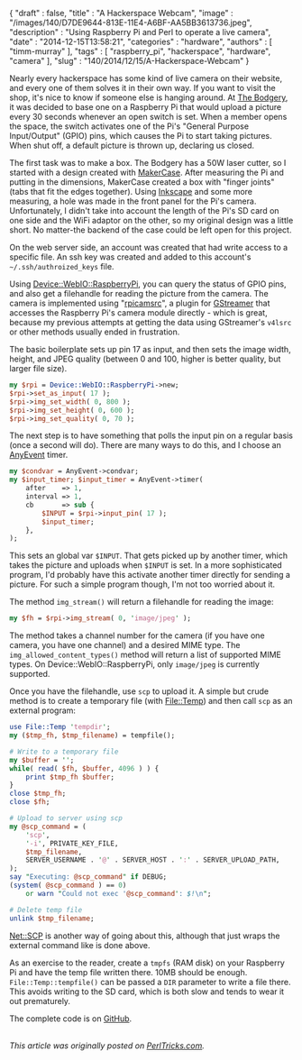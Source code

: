 {
   "draft" : false,
   "title" : "A Hackerspace Webcam",
   "image" : "/images/140/D7DE9644-813E-11E4-A6BF-AA5BB3613736.jpeg",
   "description" : "Using Raspberry Pi and Perl to operate a live camera",
   "date" : "2014-12-15T13:58:21",
   "categories" : "hardware",
   "authors" : [
      "timm-murray"
   ],
   "tags" : [
      "raspberry_pi",
      "hackerspace",
      "hardware",
      "camera"
   ],
   "slug" : "140/2014/12/15/A-Hackerspace-Webcam"
}


Nearly every hackerspace has some kind of live camera on their website, and every one of them solves it in their own way. If you want to visit the shop, it's nice to know if someone else is hanging around. At [The Bodgery](http://thebodgery.org), it was decided to base one on a Raspberry Pi that would upload a picture every 30 seconds whenever an open switch is set. When a member opens the space, the switch activates one of the Pi's "General Purpose Input/Output" (GPIO) pins, which causes the Pi to start taking pictures. When shut off, a default picture is thrown up, declaring us closed.

The first task was to make a box. The Bodgery has a 50W laser cutter, so I started with a design created with [MakerCase](http://www.makercase.com/). After measuring the Pi and putting in the dimensions, MakerCase created a box with "finger joints" (tabs that fit the edges together). Using [Inkscape](https://inkscape.org/en/) and some more measuring, a hole was made in the front panel for the Pi's camera. Unfortunately, I didn't take into account the length of the Pi's SD card on one side and the WiFi adaptor on the other, so my original design was a little short. No matter-the backend of the case could be left open for this project.

On the web server side, an account was created that had write access to a specific file. An ssh key was created and added to this account's `~/.ssh/authroized_keys` file.

Using [Device::WebIO::RaspberryPi](https://metacpan.org/pod/Device::WebIO::RaspberryPi), you can query the status of GPIO pins, and also get a filehandle for reading the picture from the camera. The camera is implemented using "[rpicamsrc](https://github.com/thaytan/gst-rpicamsrc)", a plugin for [GStreamer](http://gstreamer.freedesktop.org/) that accesses the Raspberry Pi's camera module directly - which is great, because my previous attempts at getting the data using GStreamer's `v4lsrc` or other methods usually ended in frustration.

The basic boilerplate sets up pin 17 as input, and then sets the image width, height, and JPEG quality (between 0 and 100, higher is better quality, but larger file size).

```perl
my $rpi = Device::WebIO::RaspberryPi->new;
$rpi->set_as_input( 17 );
$rpi->img_set_width( 0, 800 );
$rpi->img_set_height( 0, 600 );
$rpi->img_set_quality( 0, 70 );
```

The next step is to have something that polls the input pin on a regular basis (once a second will do). There are many ways to do this, and I choose an [AnyEvent](https://metacpan.org/pod/AnyEvent) timer.

```perl
my $condvar = AnyEvent->condvar;
my $input_timer; $input_timer = AnyEvent->timer(
    after    => 1,
    interval => 1,
    cb       => sub {
        $INPUT = $rpi->input_pin( 17 );
        $input_timer;
    },
);
```

This sets an global var `$INPUT`. That gets picked up by another timer, which takes the picture and uploads when `$INPUT` is set. In a more sophisticated program, I'd probably have this activate another timer directly for sending a picture. For such a simple program though, I'm not too worried about it.

The method `img_stream()` will return a filehandle for reading the image:

```perl
my $fh = $rpi->img_stream( 0, 'image/jpeg' );
```

The method takes a channel number for the camera (if you have one camera, you have one channel) and a desired MIME type. The `img_allowed_content_types()` method will return a list of supported MIME types. On Device::WebIO::RaspberryPi, only `image/jpeg` is currently supported.

Once you have the filehandle, use `scp` to upload it. A simple but crude method is to create a temporary file (with [File::Temp](https://metacpan.org/pod/File::Temp)) and then call `scp` as an external program:

```perl
use File::Temp 'tempdir';
my ($tmp_fh, $tmp_filename) = tempfile();

# Write to a temporary file
my $buffer = '';
while( read( $fh, $buffer, 4096 ) ) {
    print $tmp_fh $buffer;
}
close $tmp_fh;
close $fh;

# Upload to server using scp
my @scp_command = (
    'scp',
    '-i', PRIVATE_KEY_FILE,
    $tmp_filename,
    SERVER_USERNAME . '@' . SERVER_HOST . ':' . SERVER_UPLOAD_PATH,
);
say "Executing: @scp_command" if DEBUG;
(system( @scp_command ) == 0)
    or warn "Could not exec '@scp_command': $!\n";

# Delete temp file
unlink $tmp_filename;
```

[Net::SCP](https://metacpan.org/pod/Net::SCP) is another way of going about this, although that just wraps the external command like is done above.

As an exercise to the reader, create a `tmpfs` (RAM disk) on your Raspberry Pi and have the temp file written there. 10MB should be enough. `File::Temp::tempfile()` can be passed a `DIR` parameter to write a file there. This avoids writing to the SD card, which is both slow and tends to wear it out prematurely.

The complete code is on [GitHub](https://github.com/frezik/bodgery_cam).

\
*This article was originally posted on [PerlTricks.com](http://perltricks.com).*
